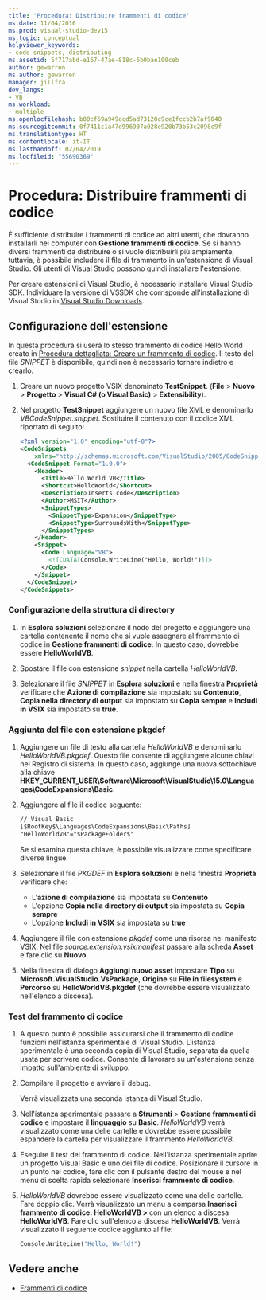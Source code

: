 ```yaml
---
title: 'Procedura: Distribuire frammenti di codice'
ms.date: 11/04/2016
ms.prod: visual-studio-dev15
ms.topic: conceptual
helpviewer_keywords:
- code snippets, distributing
ms.assetid: 5f717abd-e167-47ae-818c-6b0bae100ceb
author: gewarren
ms.author: gewarren
manager: jillfra
dev_langs:
- VB
ms.workload:
- multiple
ms.openlocfilehash: b00cf69a949dcd5ad73120c9ce1fccb2b7af9040
ms.sourcegitcommit: 0f7411c1a47d996907a028e920b73b53c2098c9f
ms.translationtype: HT
ms.contentlocale: it-IT
ms.lasthandoff: 02/04/2019
ms.locfileid: "55690369"
---
```

# <a name="how-to-distribute-code-snippets"></a>Procedura: Distribuire frammenti di codice

È sufficiente distribuire i frammenti di codice ad altri utenti, che dovranno installarli nei computer con **Gestione frammenti di codice**. Se si hanno diversi frammenti da distribuire o si vuole distribuirli più ampiamente, tuttavia, è possibile includere il file di frammento in un'estensione di Visual Studio. Gli utenti di Visual Studio possono quindi installare l'estensione.

Per creare estensioni di Visual Studio, è necessario installare Visual Studio SDK. Individuare la versione di VSSDK che corrisponde all'installazione di Visual Studio in [Visual Studio Downloads](https://visualstudio.microsoft.com/downloads/?utm_medium=microsoft&utm_source=docs.microsoft.com&utm_campaign=inline+link&utm_content=download+vs2017).

## <a name="set-up-the-extension"></a>Configurazione dell'estensione

In questa procedura si userà lo stesso frammento di codice Hello World creato in [Procedura dettagliata: Creare un frammento di codice](../ide/walkthrough-creating-a-code-snippet.md). Il testo del file *SNIPPET* è disponibile, quindi non è necessario tornare indietro e crearlo.

1. Creare un nuovo progetto VSIX denominato **TestSnippet**. (**File** > **Nuovo** > **Progetto** > **Visual C# (o Visual Basic)** > **Extensibility**).

2. Nel progetto **TestSnippet** aggiungere un nuovo file XML e denominarlo *VBCodeSnippet.snippet*. Sostituire il contenuto con il codice XML riportato di seguito:

    ```xml
    <?xml version="1.0" encoding="utf-8"?>
    <CodeSnippets
        xmlns="http://schemas.microsoft.com/VisualStudio/2005/CodeSnippet">
      <CodeSnippet Format="1.0.0">
        <Header>
          <Title>Hello World VB</Title>
          <Shortcut>HelloWorld</Shortcut>
          <Description>Inserts code</Description>
          <Author>MSIT</Author>
          <SnippetTypes>
            <SnippetType>Expansion</SnippetType>
            <SnippetType>SurroundsWith</SnippetType>
          </SnippetTypes>
        </Header>
        <Snippet>
          <Code Language="VB">
            <![CDATA[Console.WriteLine("Hello, World!")]]>
          </Code>
        </Snippet>
      </CodeSnippet>
    </CodeSnippets>
    ```

### <a name="set-up-the-directory-structure"></a>Configurazione della struttura di directory

1. In **Esplora soluzioni** selezionare il nodo del progetto e aggiungere una cartella contenente il nome che si vuole assegnare al frammento di codice in **Gestione frammenti di codice**. In questo caso, dovrebbe essere **HelloWorldVB**.

2. Spostare il file con estensione *snippet* nella cartella *HelloWorldVB*.

3. Selezionare il file *SNIPPET* in **Esplora soluzioni** e nella finestra **Proprietà** verificare che **Azione di compilazione** sia impostato su **Contenuto**, **Copia nella directory di output** sia impostato su **Copia sempre** e **Includi in VSIX** sia impostato su **true**.

### <a name="add-the-pkgdef-file"></a>Aggiunta del file con estensione pkgdef

1. Aggiungere un file di testo alla cartella *HelloWorldVB* e denominarlo *HelloWorldVB.pkgdef*. Questo file consente di aggiungere alcune chiavi nel Registro di sistema. In questo caso, aggiunge una nuova sottochiave alla chiave **HKEY_CURRENT_USER\Software\Microsoft\VisualStudio\15.0\Languages\CodeExpansions\Basic**.

2. Aggiungere al file il codice seguente:

    ```txt
    // Visual Basic
    [$RootKey$\Languages\CodeExpansions\Basic\Paths]
    "HelloWorldVB"="$PackageFolder$"
    ```

    Se si esamina questa chiave, è possibile visualizzare come specificare diverse lingue.

3. Selezionare il file *PKGDEF* in **Esplora soluzioni** e nella finestra **Proprietà** verificare che:

   - L'**azione di compilazione** sia impostata su **Contenuto**
   - L'opzione **Copia nella directory di output** sia impostata su **Copia sempre**
   - L'opzione **Includi in VSIX** sia impostata su **true**

4. Aggiungere il file con estensione *pkgdef* come una risorsa nel manifesto VSIX. Nel file *source.extension.vsixmanifest* passare alla scheda **Asset** e fare clic su **Nuovo**.

5. Nella finestra di dialogo **Aggiungi nuovo asset** impostare **Tipo** su **Microsoft.VisualStudio.VsPackage**, **Origine** su **File in filesystem** e **Percorso** su **HelloWorldVB.pkgdef** (che dovrebbe essere visualizzato nell'elenco a discesa).

### <a name="test-the-snippet"></a>Test del frammento di codice

1. A questo punto è possibile assicurarsi che il frammento di codice funzioni nell'istanza sperimentale di Visual Studio. L'istanza sperimentale è una seconda copia di Visual Studio, separata da quella usata per scrivere codice. Consente di lavorare su un'estensione senza impatto sull'ambiente di sviluppo.

2. Compilare il progetto e avviare il debug.

   Verrà visualizzata una seconda istanza di Visual Studio.

3. Nell'istanza sperimentale passare a **Strumenti** > **Gestione frammenti di codice** e impostare il **linguaggio** su **Basic**. *HelloWorldVB* verrà visualizzato come una delle cartelle e dovrebbe essere possibile espandere la cartella per visualizzare il frammento *HelloWorldVB*.

4. Eseguire il test del frammento di codice. Nell'istanza sperimentale aprire un progetto Visual Basic e uno dei file di codice. Posizionare il cursore in un punto nel codice, fare clic con il pulsante destro del mouse e nel menu di scelta rapida selezionare **Inserisci frammento di codice**.

5. *HelloWorldVB* dovrebbe essere visualizzato come una delle cartelle. Fare doppio clic. Verrà visualizzato un menu a comparsa **Inserisci frammento di codice: HelloWorldVB >** con un elenco a discesa **HelloWorldVB**. Fare clic sull'elenco a discesa **HelloWorldVB**. Verrà visualizzato il seguente codice aggiunto al file:

    ```vb
    Console.WriteLine("Hello, World!")
    ```

## <a name="see-also"></a>Vedere anche

- [Frammenti di codice](../ide/code-snippets.md)